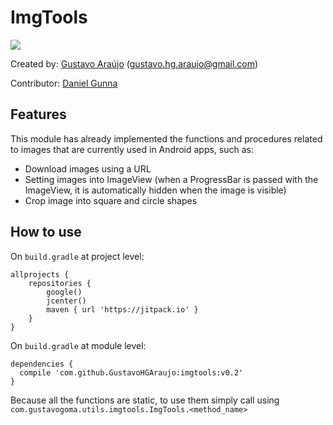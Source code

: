 # ImgTools

[![](https://jitpack.io/v/GustavoHGAraujo/imgTools.svg)](https://jitpack.io/#GustavoHGAraujo/imgTools)

Created by: [Gustavo Araújo](https://github.com/GustavoHGAraujo) (gustavo.hg.araujo@gmail.com)

Contributor: [Daniel Gunna](https://github.com/DanielGunna)

## Features

This module has already implemented the functions and procedures related to images that are currently used in Android apps, such as:

- Download images using a URL
- Setting images into ImageView (when a ProgressBar is passed with the ImageView, it is automatically hidden when the image is visible)
- Crop image into square and circle shapes

## How to use

On `build.gradle` at project level:

```
allprojects {
    repositories {
        google()
        jcenter()
        maven { url 'https://jitpack.io' }
    }
}
```

On `build.gradle` at module level:

```
dependencies {
  compile 'com.github.GustavoHGAraujo:imgtools:v0.2'
}
```

Because all the functions are static, to use them simply call using `com.gustavogoma.utils.imgtools.ImgTools.<method_name>`
